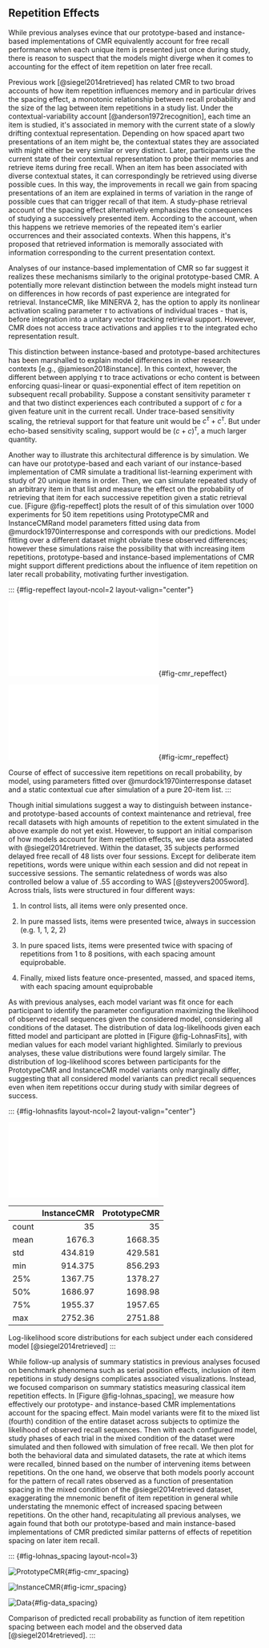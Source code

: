 ## Repetition Effects
While previous analyses evince that our prototype-based and instance-based implementations of CMR equivalently account for free recall performance when each unique item is presented just once during study, there is reason to suspect that the models might diverge when it comes to accounting for the effect of item repetition on later free recall.

Previous work [@siegel2014retrieved] has related CMR to two broad accounts of how item repetition influences memory and in particular drives the spacing effect, a monotonic relationship between recall probability and the size of the lag between item repetitions in a study list. Under the contextual-variability account [@anderson1972recognition], each time an item is studied, it's associated in memory with the current state of a slowly drifting contextual representation. Depending on how spaced apart two presentations of an item might be, the contextual states they are associated with might either be very similar or very distinct. Later, participants use the current state of their contextual representation to probe their memories and retrieve items during free recall. When an item has been associated with diverse contextual states, it can correspondingly be retrieved using diverse possible cues. In this way, the improvements in recall we gain from spacing presentations of an item are explained in terms of variation in the range of possible cues that can trigger recall of that item. A study-phase retrieval account of the spacing effect alternatively emphasizes the consequences of studying a successively presented item. According to the account, when this happens we retrieve memories of the repeated item's earlier occurrences and their associated contexts. When this happens, it's proposed that retrieved information is memorally associated with information corresponding to the current presentation context.

Analyses of our instance-based implementation of CMR so far suggest it realizes these mechanisms similarly to the original prototype-based CMR. A potentially more relevant distinction between the models might instead turn on differences in how records of past experience are integrated for retrieval. InstanceCMR, like MINERVA 2, has the option to apply its nonlinear activation scaling parameter $\tau$ to activations of individual traces - that is, before integration into a unitary vector tracking retrieval support. However, CMR does not access trace activations and applies $\tau$ to the integrated echo representation result.

This distinction between instance-based and prototype-based architectures has been marshalled to explain model differences in other research contexts [e.g., @jamieson2018instance]. In this context, however, the different between applying $\tau$ to trace activations or echo content is between enforcing quasi-linear or quasi-exponential effect of item repetition on subsequent recall probability. Suppose a constant sensitivity parameter $\tau$ and that two distinct experiences each contributed a support of $c$ for a given feature unit in the current recall. Under trace-based sensitivity scaling, the retrieval support for that feature unit would be $c^{\tau} + c^{\tau}$. But under echo-based sensitivity scaling, support would be ${(c + c)}^{\tau}$, a much larger quantity.


Another way to illustrate this architectural difference is by simulation. We can have our prototype-based and each variant of our instance-based implementation of CMR simulate a traditional list-learning experiment with study of 20 unique items in order. Then, we can simulate repeated study of an arbitrary item in that list and measure the effect on the probability of retrieving that item for each successive repetition given a static retrieval cue. [Figure @fig-repeffect] plots the result of of this simulation over 1000 experiments for 50 item repetitions using PrototypeCMR and InstanceCMRand model parameters fitted using data from @murdock1970interresponse and corresponds with our predictions. Model fitting over a different dataset might obviate these observed differences; however these simulations raise the possibility that with increasing item repetitions, prototype-based and instance-based implementations of CMR might support different predictions about the influence of item repetition on later recall probability, motivating further investigation.


::: {#fig-repeffect layout-ncol=2 layout-valign="center"}

![PrototypeCMR](figures/cmr_repeffect.pdf){#fig-cmr_repeffect}

![InstanceCMR](figures/icmr_repeffect.pdf){#fig-icmr_repeffect}

Course of effect of successive item repetitions on recall probability, by model, using parameters fitted over @murdock1970interresponse dataset and a static contextual cue after simulation of a pure 20-item list.
:::


Though initial simulations suggest a way to distinguish between instance- and prototype-based accounts of context maintenance and retrieval, free recall datasets with high amounts of repetition to the extent simulated in the above example do not yet exist. However, to support an initial comparison of how models account for item repetition effects, we use data associated with @siegel2014retrieved. Within the dataset, 35 subjects performed delayed free recall of 48 lists over four sessions. Except for deliberate item repetitions, words were unique within each session and did not repeat in successive sessions. The semantic relatedness of words was also controlled below a value of .55 according to WAS [@steyvers2005word]. Across trials, lists were structured in four different ways:

1. In control lists, all items were only presented once.

2. In pure massed lists, items were presented twice, always in succession (e.g. 1, 1, 2, 2)

3. In pure spaced lists, items were presented twice with spacing of repetitions from 1 to 8 positions, with each spacing amount equiprobable.

4. Finally, mixed lists feature once-presented, massed, and spaced items, with each spacing amount equiprobable

As with previous analyses, each model variant was fit once for each participant to identify the parameter configuration maximizing the likelihood of observed recall sequences given the considered model, considering all conditions of the dataset. The distribution of data log-likelihoods given each fitted model and participant are plotted in [Figure @fig-LohnasFits], with median values for each model variant highlighted. Similarly to previous analyses, these value distributions were found largely similar. The distribution of log-likelihood scores between participants for the PrototypeCMR and InstanceCMR model variants only marginally differ, suggesting that all considered model variants can predict recall sequences even when item repetitions occur during study with similar degrees of success.


::: {#fig-lohnasfits layout-ncol=2 layout-valign="center"}

![](figures/individual_lohnas2014.pdf)

|       |   InstanceCMR |   PrototypeCMR |
|:------|--------------:|---------------:|
| count |        35     |         35     |
| mean  |      1676.3   |       1668.35  |
| std   |       434.819 |        429.581 |
| min   |       914.375 |        856.293 |
| 25%   |      1367.75  |       1378.27  |
| 50%   |      1686.97  |       1698.98  |
| 75%   |      1955.37  |       1957.65  |
| max   |      2752.36  |       2751.88  |

Log-likelihood score distributions for each subject under each considered model [@siegel2014retrieved]
:::


While follow-up analysis of summary statistics in previous analyses focused on benchmark phenomena such as serial position effects, inclusion of item repetitions in study designs complicates associated visualizations. Instead, we focused comparison on summary statistics measuring classical item repetition effects. In [Figure @fig-lohnas_spacing], we measure how effectively our prototype- and instance-based CMR implementations account for the spacing effect. Main model variants were fit to the mixed list (fourth) condition of the entire dataset across subjects to optimize the likelihood of observed recall sequences. Then with each configured model, study phases of each trial in the mixed condition of the dataset were simulated and then followed with simulation of free recall. We then plot for both the behavioral data and simulated datasets, the rate at which items were recalled, binned based on the number of intervening items between repetitions. On the one hand, we observe that both models poorly account for the pattern of recall rates observed as a function of presentation spacing in the mixed condition of the @siegel2014retrieved dataset, exaggerating the mnemonic benefit of item repetition in general while understating the mnemonic effect of increased spacing between repetitions. On the other hand, recapitulating all previous analyses, we again found that both our prototype-based and main instance-based implementations of CMR predicted similar patterns of effects of repetition spacing on later item recall.


::: {#fig-lohnas_spacing layout-ncol=3}

![PrototypeCMR](figures/cmr_spacing.png){#fig-cmr_spacing}

![InstanceCMR](figures/icmr_spacing.png){#fig-icmr_spacing}

![Data](figures/data_spacing.png){#fig-data_spacing}

Comparison of predicted recall probability as function of item repetition spacing between each model and the observed data [@siegel2014retrieved].
:::
